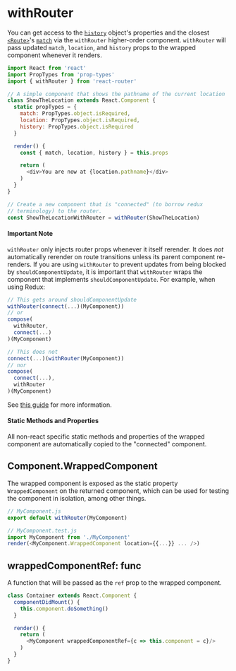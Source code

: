 # withRouter

You can get access to the [`history`](./history.md) object's properties and the closest [`<Route>`](./Route.md)'s [`match`](./match.md) via the `withRouter` higher-order component. `withRouter` will pass updated `match`, `location`, and `history` props to the wrapped component whenever it renders.

```js
import React from 'react'
import PropTypes from 'prop-types'
import { withRouter } from 'react-router'

// A simple component that shows the pathname of the current location
class ShowTheLocation extends React.Component {
  static propTypes = {
    match: PropTypes.object.isRequired,
    location: PropTypes.object.isRequired,
    history: PropTypes.object.isRequired
  }

  render() {
    const { match, location, history } = this.props

    return (
      <div>You are now at {location.pathname}</div>
    )
  }
}

// Create a new component that is "connected" (to borrow redux
// terminology) to the router.
const ShowTheLocationWithRouter = withRouter(ShowTheLocation)
```

#### Important Note

`withRouter` only injects router props whenever it itself rerender. It does _not_ automatically rerender on route transitions unless its parent component re-renders. If you are using `withRouter` to prevent updates from being blocked by `shouldComponentUpdate`, it is important that `withRouter` wraps the component that implements `shouldComponentUpdate`. For example, when using Redux:

```js
// This gets around shouldComponentUpdate
withRouter(connect(...)(MyComponent))
// or
compose(
  withRouter,
  connect(...)
)(MyComponent)

// This does not
connect(...)(withRouter(MyComponent))
// nor
compose(
  connect(...),
  withRouter
)(MyComponent)
```

See [this guide](https://github.com/ReactTraining/react-router/blob/master/packages/react-router/docs/guides/blocked-updates.md) for more information.

#### Static Methods and Properties

All non-react specific static methods and properties of the wrapped component are automatically copied to the
"connected" component.

## Component.WrappedComponent

The wrapped component is exposed as the static property `WrappedComponent` on the returned component, which can be used
for testing the component in isolation, among other things.

```js
// MyComponent.js
export default withRouter(MyComponent)

// MyComponent.test.js
import MyComponent from './MyComponent'
render(<MyComponent.WrappedComponent location={{...}} ... />)
```

## wrappedComponentRef: func

A function that will be passed as the `ref` prop to the wrapped component.

```js
class Container extends React.Component {
  componentDidMount() {
    this.component.doSomething()
  }

  render() {
    return (
      <MyComponent wrappedComponentRef={c => this.component = c}/>
    )
  }
}
```
